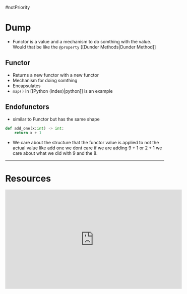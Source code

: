 #notPriority 
# Dump
- Functor is a value and a mechanism to do somthing with the value. Would that be like the `@property` [[Dunder Methods|Dunder Method]] 

## Functor 
- Returns a new functor with a new functor
- Mechanism for doing somthing 
- Encapsulates
- `map()` in [[Python (index)|python]] is an example

## Endofunctors 
- similar to Functor but has the same shape 
```python
def add_one(x:int) -> int:
	return x + 1
```
- We care about the structure that the functor value is applied to not the actual value like add one we dont care if we are adding $9 +1$ or $2+1$ we care about what we did with 9 and the 8.





---
# Resources 

<iframe width="560" height="315" src="https://www.youtube.com/embed/Q0aVbqim5pE?si=t-CDn9EKaLo3Fa57" title="YouTube video player" frameborder="0" allow="accelerometer; autoplay; clipboard-write; encrypted-media; gyroscope; picture-in-picture; web-share" allowfullscreen></iframe>